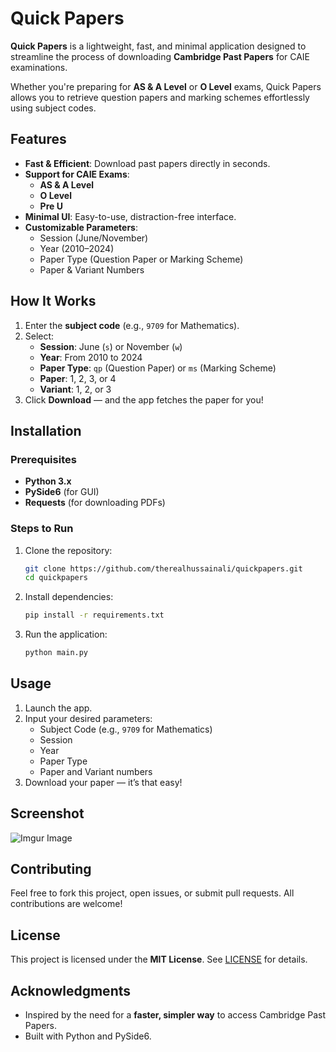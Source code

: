 # Quick Papers

**Quick Papers** is a lightweight, fast, and minimal application designed to streamline the process of downloading **Cambridge Past Papers** for CAIE examinations.  

Whether you're preparing for **AS & A Level** or **O Level** exams, Quick Papers allows you to retrieve question papers and marking schemes effortlessly using subject codes.

## Features

- **Fast & Efficient**: Download past papers directly in seconds.
- **Support for CAIE Exams**:
  - **AS & A Level**
  - **O Level**
  - **Pre U**
- **Minimal UI**: Easy-to-use, distraction-free interface.
- **Customizable Parameters**:
  - Session (June/November)
  - Year (2010–2024)
  - Paper Type (Question Paper or Marking Scheme)
  - Paper & Variant Numbers


## How It Works

1. Enter the **subject code** (e.g., `9709` for Mathematics).
2. Select:
   - **Session**: June (`s`) or November (`w`)
   - **Year**: From 2010 to 2024
   - **Paper Type**: `qp` (Question Paper) or `ms` (Marking Scheme)
   - **Paper**: 1, 2, 3, or 4
   - **Variant**: 1, 2, or 3
3. Click **Download** — and the app fetches the paper for you!


## Installation

### Prerequisites
- **Python 3.x**
- **PySide6** (for GUI)
- **Requests** (for downloading PDFs)

### Steps to Run
1. Clone the repository:
   ```bash
   git clone https://github.com/therealhussainali/quickpapers.git
   cd quickpapers
   ```

2. Install dependencies:
   ```bash
   pip install -r requirements.txt
   ```

3. Run the application:
   ```bash
   python main.py
   ```


## Usage

1. Launch the app.
2. Input your desired parameters:
   - Subject Code (e.g., `9709` for Mathematics)
   - Session
   - Year
   - Paper Type
   - Paper and Variant numbers
3. Download your paper — it’s that easy!


## Screenshot

![Imgur Image](https://imgur.com/a/fjjUTVU.png)


## Contributing

Feel free to fork this project, open issues, or submit pull requests. All contributions are welcome!


## License

This project is licensed under the **MIT License**. See [LICENSE](LICENSE) for details.


## Acknowledgments

- Inspired by the need for a **faster, simpler way** to access Cambridge Past Papers.
- Built with Python and PySide6.

